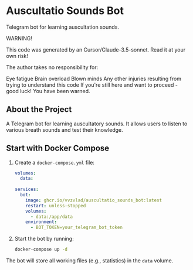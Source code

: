 # Auscultatio Sounds Bot

Telegram bot for learning auscultation sounds.

WARNING!

This code was generated by an Cursor/Claude-3.5-sonnet. Read it at your own risk!

The author takes no responsibility for:

Eye fatigue
Brain overload
Blown minds
Any other injuries resulting from trying to understand this code
If you're still here and want to proceed -   good luck! You have been warned.

## About the Project

A Telegram bot for learning auscultatory sounds. It allows users to listen to various breath sounds and test their knowledge.

## Start with Docker Compose

1. Create a `docker-compose.yml` file:

   ```yaml
   volumes:
     data:
  
   services:
     bot:
       image: ghcr.io/vvzvlad/auscultatio_sounds_bot:latest
       restart: unless-stopped
       volumes:
         - data:/app/data
       environment:
         - BOT_TOKEN=your_telegram_bot_token
   ```

2. Start the bot by running:

   ```bash
   docker-compose up -d
   ```

The bot will store all working files (e.g., statistics) in the `data` volume.

